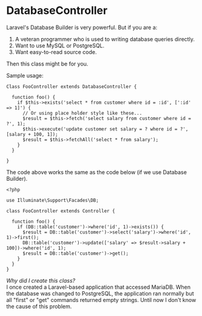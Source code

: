 # DatabaseController

Laravel's Database Builder is very powerful. But if you are a:
1. A veteran programmer who is used to writing database queries directly.
2. Want to use MySQL or PostgreSQL.
3. Want easy-to-read source code.

Then this class might be for you.

Sample usage:

```
Class FooController extends DatabaseController {

  function foo() {
    if $this->exists('select * from customer where id = :id', [':id' => 1]') {
      // Or using place holder style like these...
      $result = $this->fetch('select salary from customer where id = ?', 1);
      $this->execute('update customer set salary = ? where id = ?', [salary + 100, 1]);
      $result = $this->fetchAll('select * from salary');
    }
  }

}
```

The code above works the same as the code below (if we use Database Builder).

```
<?php

use Illuminate\Support\Facades\DB;

class FooController extends Controller {

  function foo() {
    if (DB::table('customer')->where('id', 1)->exists()) {
      $result = DB::table('customer')->select('salary')->where('id', 1)->first();
      DB::table('customer')->update(['salary' => $result->salary + 100])->where('id', 1);
      $result = DB::table('customer')->get();
    }
  }
}
```

*Why did I create this class?*  
I once created a Laravel-based application that accessed MariaDB. When the database was changed to PostgreSQL, the application ran normally but all "first" or "get" commands returned empty strings.
Until now I don't know the cause of this problem.
